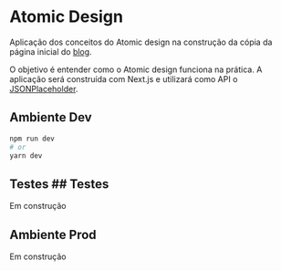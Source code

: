 # Atomic Design
Aplicação dos conceitos do Atomic design na construção da cópia da página inicial do [blog](https://www.felipefialho.com/).	

O objetivo é entender como o Atomic design funciona na prática. A aplicação será construída com Next.js e utilizará como API o [JSONPlaceholder](https://jsonplaceholder.typicode.com/).

## Ambiente Dev

```bash
npm run dev
# or
yarn dev
```

## Testes	## Testes

Em construção

## Ambiente Prod

Em construção
